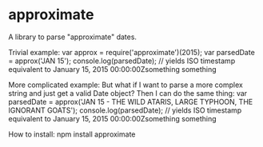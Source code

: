 # approximate
A library to parse "approximate" dates. 

  Trivial example:
  var approx = require('approximate')(2015);
    var parsedDate = approx('JAN 15');
    console.log(parsedDate); // yields ISO timestamp equivalent to January 15, 2015 00:00:00Zsomething something

  More complicated example: But what if I want to parse a more complex string and just get a valid Date object? Then I can do the same thing:
    var parsedDate = approx('JAN 15 - THE WILD ATARIS, LARGE TYPHOON, THE IGNORANT GOATS');
    console.log(parsedDate); // yields ISO timestamp equivalent to January 15, 2015 00:00:00Zsomething something

How to install:
  npm install approximate



